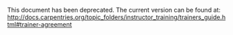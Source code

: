This document has been deprecated.  The current version can be found at:
http://docs.carpentries.org/topic_folders/instructor_training/trainers_guide.html#trainer-agreement

